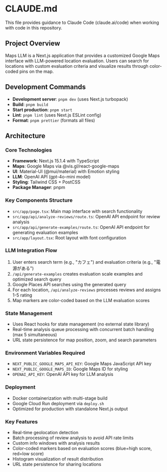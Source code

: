 # CLAUDE.md

This file provides guidance to Claude Code (claude.ai/code) when working with code in this repository.

## Project Overview

Maps LLM is a Next.js application that provides a customized Google Maps interface with LLM-powered location evaluation. Users can search for locations with custom evaluation criteria and visualize results through color-coded pins on the map.

## Development Commands

- **Development server**: `pnpm dev` (uses Next.js turbopack)
- **Build**: `pnpm build`
- **Start production**: `pnpm start` 
- **Lint**: `pnpm lint` (uses Next.js ESLint config)
- **Format**: `pnpm prettier` (formats all files)

## Architecture

### Core Technologies
- **Framework**: Next.js 15.1.4 with TypeScript
- **Maps**: Google Maps via @vis.gl/react-google-maps
- **UI**: Material-UI (@mui/material) with Emotion styling
- **LLM**: OpenAI API (gpt-4o-mini model)
- **Styling**: Tailwind CSS + PostCSS
- **Package Manager**: pnpm

### Key Components Structure
- `src/app/page.tsx`: Main map interface with search functionality
- `src/app/api/analyze-reviews/route.ts`: OpenAI API endpoint for review analysis  
- `src/app/api/generate-examples/route.ts`: OpenAI API endpoint for generating evaluation examples
- `src/app/layout.tsx`: Root layout with font configuration

### LLM Integration Flow
1. User enters search term (e.g., "カフェ") and evaluation criteria (e.g., "電源がある")
2. `/api/generate-examples` creates evaluation scale examples and optimized search query
3. Google Places API searches using the generated query
4. For each location, `/api/analyze-reviews` processes reviews and assigns 1-5 rating
5. Map markers are color-coded based on the LLM evaluation scores

### State Management
- Uses React hooks for state management (no external state library)
- Real-time analysis queue processing with concurrent batch handling (max 5 simultaneous)
- URL state persistence for map position, zoom, and search parameters

### Environment Variables Required
- `NEXT_PUBLIC_GOOGLE_MAPS_API_KEY`: Google Maps JavaScript API key
- `NEXT_PUBLIC_GOOGLE_MAPS_ID`: Google Maps ID for styling
- `OPENAI_API_KEY`: OpenAI API key for LLM analysis

### Deployment
- Docker containerization with multi-stage build
- Google Cloud Run deployment via `deploy.sh`
- Optimized for production with standalone Next.js output

### Key Features
- Real-time geolocation detection
- Batch processing of review analysis to avoid API rate limits
- Custom info windows with analysis results
- Color-coded markers based on evaluation scores (blue=high score, red=low score)
- Histogram visualization of result distribution
- URL state persistence for sharing locations